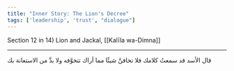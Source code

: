 ```yaml
---
title: "Inner Story: The Lion's Decree"
tags: ['leadership', 'trust', "dialogue"]
---
```


 Section 12 in 14) Lion and Jackal, [[Kalīla wa-Dimna]]

---
قال الأسد قد سمعتُ كلامك فلا تخافنَّ شيئًا مما أراك تتخوَّفه ولا بدَّ من الاستعانة بك
